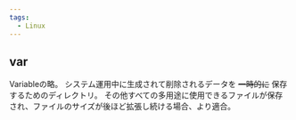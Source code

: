 ```yaml
---
tags:
  - Linux
---
```

## var
Variableの略。 システム運用中に生成されて削除されるデータを ~~一時的に~~ 保存するためのディレクトリ。 その他すべての多用途に使用できるファイルが保存され、ファイルのサイズが後ほど拡張し続ける場合、より適合。